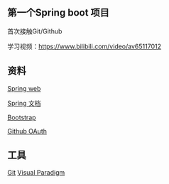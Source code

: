 ## 第一个Spring boot 项目
首次接触Git/Github

学习视频：https://www.bilibili.com/video/av65117012

## 资料
[Spring web](https://spring.io/guides/gs/serving-web-content/)

[Spring 文档](https://spring.io/guides/)

[Bootstrap](https://v3.bootcss.com/getting-started/)

[Github OAuth](https://developer.github.com/apps/building-oauth-apps/creating-an-oauth-app/)

## 工具
[Git](https://git-scm.com/download)
[Visual Paradigm](https://www.visual-paradigm.com)